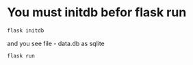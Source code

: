 # You must initdb befor flask run

```bash
flask initdb
```
and you see file - data.db as sqlite

```bash
flask run
```
